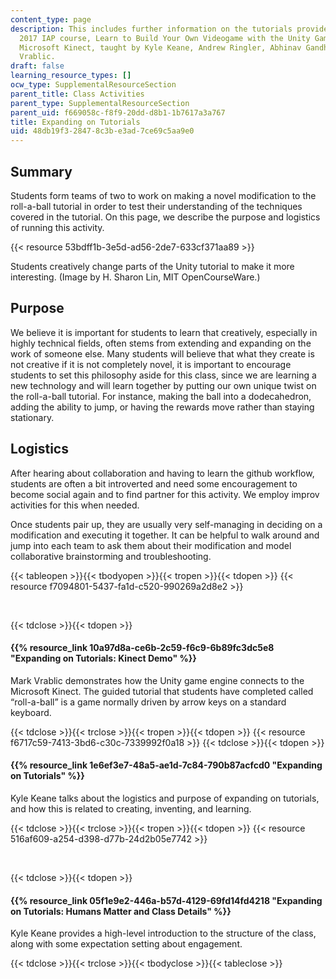 ```yaml
---
content_type: page
description: This includes further information on the tutorials provided in the MIT
  2017 IAP course, Learn to Build Your Own Videogame with the Unity Game Engine and
  Microsoft Kinect, taught by Kyle Keane, Andrew Ringler, Abhinav Gandhi, and Mark
  Vrablic.
draft: false
learning_resource_types: []
ocw_type: SupplementalResourceSection
parent_title: Class Activities
parent_type: SupplementalResourceSection
parent_uid: f669058c-f8f9-20dd-d8b1-1b7617a3a767
title: Expanding on Tutorials
uid: 48db19f3-2847-8c3b-e3ad-7ce69c5aa9e0
---
```

## Summary

Students form teams of two to work on making a novel modification to the roll-a-ball tutorial in order to test their understanding of the techniques covered in the tutorial. On this page, we describe the purpose and logistics of running this activity.

{{< resource 53bdff1b-3e5d-ad56-2de7-633cf371aa89 >}}

Students creatively change parts of the Unity tutorial to make it more interesting. (Image by H. Sharon Lin, MIT OpenCourseWare.)

## Purpose

We believe it is important for students to learn that creatively, especially in highly technical fields, often stems from extending and expanding on the work of someone else. Many students will believe that what they create is not creative if it is not completely novel, it is important to encourage students to set this philosophy aside for this class, since we are learning a new technology and will learn together by putting our own unique twist on the roll-a-ball tutorial. For instance, making the ball into a dodecahedron, adding the ability to jump, or having the rewards move rather than staying stationary.

## Logistics

After hearing about collaboration and having to learn the github workflow, students are often a bit introverted and need some encouragement to become social again and to find partner for this activity. We employ improv activities for this when needed.

Once students pair up, they are usually very self-managing in deciding on a modification and executing it together. It can be helpful to walk around and jump into each team to ask them about their modification and model collaborative brainstorming and troubleshooting.

{{< tableopen >}}{{< tbodyopen >}}{{< tropen >}}{{< tdopen >}}
{{< resource f7094801-5437-fa1d-c520-990269a2d8e2 >}}

 

{{< tdclose >}}{{< tdopen >}}

#### {{% resource_link 10a97d8a-ce6b-2c59-f6c9-6b89fc3dc5e8 "Expanding on Tutorials: Kinect Demo" %}}

Mark Vrablic demonstrates how the Unity game engine connects to the Microsoft Kinect. The guided tutorial that students have completed called “roll-a-ball” is a game normally driven by arrow keys on a standard keyboard.

{{< tdclose >}}{{< trclose >}}{{< tropen >}}{{< tdopen >}}
{{< resource f6717c59-7413-3bd6-c30c-7339992f0a18 >}}
{{< tdclose >}}{{< tdopen >}}

#### ﻿{{% resource_link 1e6ef3e7-48a5-ae1d-7c84-790b87acfcd0 "Expanding on Tutorials" %}}

Kyle Keane talks about the logistics and purpose of expanding on tutorials, and how this is related to creating, inventing, and learning.

{{< tdclose >}}{{< trclose >}}{{< tropen >}}{{< tdopen >}}
{{< resource 516af609-a254-d398-d77b-24d2b05e7742 >}}

 

{{< tdclose >}}{{< tdopen >}}

#### {{% resource_link 05f1e9e2-446a-b57d-4129-69fd14fd4218 "Expanding on Tutorials: Humans Matter and Class Details" %}}

Kyle Keane provides a high-level introduction to the structure of the class, along with some expectation setting about engagement.

{{< tdclose >}}{{< trclose >}}{{< tbodyclose >}}{{< tableclose >}}